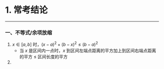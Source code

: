 # 1. 常考结论

---

### 一、不等式/余项放缩

1. $x\in [a,b]$ 时，$(x-a)^2+(b-x)^2\leq (b-a)^2$ 
	- 当 $x$ 是区间内一点时，$x$ 到区间左端点距离的平方加上到区间右端点距离的平方 $\leq$ 区间长度的平方
2. 